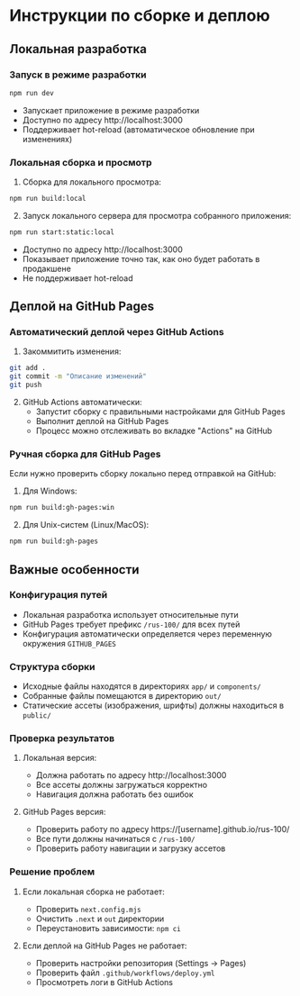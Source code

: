 # Инструкции по сборке и деплою

## Локальная разработка

### Запуск в режиме разработки
```bash
npm run dev
```
- Запускает приложение в режиме разработки
- Доступно по адресу http://localhost:3000
- Поддерживает hot-reload (автоматическое обновление при изменениях)

### Локальная сборка и просмотр
1. Сборка для локального просмотра:
```bash
npm run build:local
```

2. Запуск локального сервера для просмотра собранного приложения:
```bash
npm run start:static:local
```
- Доступно по адресу http://localhost:3000
- Показывает приложение точно так, как оно будет работать в продакшене
- Не поддерживает hot-reload

## Деплой на GitHub Pages

### Автоматический деплой через GitHub Actions
1. Закоммитить изменения:
```bash
git add .
git commit -m "Описание изменений"
git push
```
2. GitHub Actions автоматически:
   - Запустит сборку с правильными настройками для GitHub Pages
   - Выполнит деплой на GitHub Pages
   - Процесс можно отслеживать во вкладке "Actions" на GitHub

### Ручная сборка для GitHub Pages
Если нужно проверить сборку локально перед отправкой на GitHub:

1. Для Windows:
```bash
npm run build:gh-pages:win
```

2. Для Unix-систем (Linux/MacOS):
```bash
npm run build:gh-pages
```

## Важные особенности

### Конфигурация путей
- Локальная разработка использует относительные пути
- GitHub Pages требует префикс `/rus-100/` для всех путей
- Конфигурация автоматически определяется через переменную окружения `GITHUB_PAGES`

### Структура сборки
- Исходные файлы находятся в директориях `app/` и `components/`
- Собранные файлы помещаются в директорию `out/`
- Статические ассеты (изображения, шрифты) должны находиться в `public/`

### Проверка результатов
1. Локальная версия:
   - Должна работать по адресу http://localhost:3000
   - Все ассеты должны загружаться корректно
   - Навигация должна работать без ошибок

2. GitHub Pages версия:
   - Проверить работу по адресу https://[username].github.io/rus-100/
   - Все пути должны начинаться с `/rus-100/`
   - Проверить работу навигации и загрузку ассетов

### Решение проблем
1. Если локальная сборка не работает:
   - Проверить `next.config.mjs`
   - Очистить `.next` и `out` директории
   - Переустановить зависимости: `npm ci`

2. Если деплой на GitHub Pages не работает:
   - Проверить настройки репозитория (Settings -> Pages)
   - Проверить файл `.github/workflows/deploy.yml`
   - Просмотреть логи в GitHub Actions 